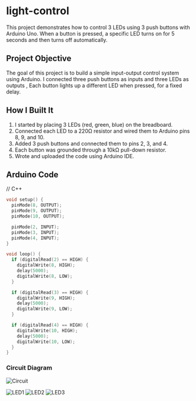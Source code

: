 # light-control
This project demonstrates how to control 3 LEDs using 3 push buttons with Arduino Uno.
When a button is pressed, a specific LED turns on for 5 seconds and then turns off automatically.

## Project Objective
The goal of this project is to build a simple input-output control system using Arduino. 
I connected three push buttons as inputs and three LEDs as outputs , Each button lights up a different LED when pressed, for a fixed delay.

## How I Built It
1. I started by placing 3 LEDs (red, green, blue) on the breadboard.
2. Connected each LED to a 220Ω resistor and wired them to Arduino pins 8, 9, and 10.
3. Added 3 push buttons and connected them to pins 2, 3, and 4.
4. Each button was grounded through a 10kΩ pull-down resistor.
5. Wrote and uploaded the code using Arduino IDE.

## Arduino Code
// C++
```cpp
void setup() {
  pinMode(8, OUTPUT);
  pinMode(9, OUTPUT);
  pinMode(10, OUTPUT);

  pinMode(2, INPUT);
  pinMode(3, INPUT);
  pinMode(4, INPUT);
}

void loop() {
  if (digitalRead(2) == HIGH) {
    digitalWrite(8, HIGH);
    delay(5000);
    digitalWrite(8, LOW);
  }

  if (digitalRead(3) == HIGH) {
    digitalWrite(9, HIGH);
    delay(5000);
    digitalWrite(9, LOW);
  }

  if (digitalRead(4) == HIGH) {
    digitalWrite(10, HIGH);
    delay(5000);
    digitalWrite(10, LOW);
  }
}
```
### Circuit Diagram
![Circuit](https://github.com/user-attachments/assets/6429ad5b-5aef-4e8b-8e43-4a9e42821fa3)

![LED1](https://github.com/user-attachments/assets/c542d441-f19e-4bc9-84a1-37c2add80d3b)
![LED2](https://github.com/user-attachments/assets/83c3ce5a-30b5-44d5-9c33-a7cd69a11249)
![LED3](https://github.com/user-attachments/assets/bb214e2f-32c1-4ae0-9621-af93c75bc1e3)
